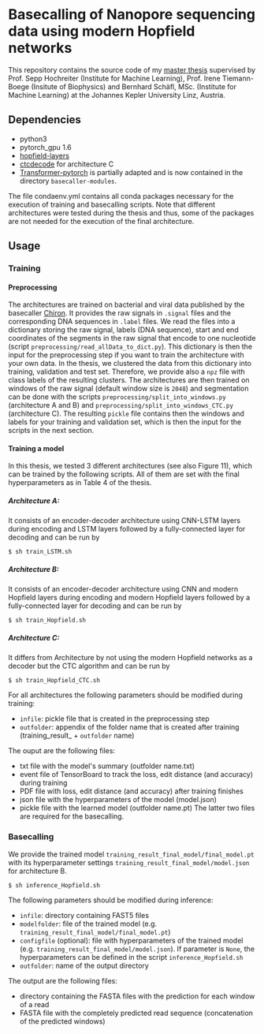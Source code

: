 # Basecalling of Nanopore sequencing data using modern Hopfield networks
This repository contains the source code of my [master thesis](https://epub.jku.at/obvulihs/content/titleinfo/6966694) supervised by Prof. Sepp Hochreiter (Institute for Machine Learning), Prof. Irene Tiemann-Boege (Insitute of Biophysics) and Bernhard Schäfl, MSc. (Institute for Machine Learning) at the Johannes Kepler University Linz, Austria. 

## Dependencies
* python3
* pytorch_gpu 1.6
* [hopfield-layers](https://github.com/ml-jku/hopfield-layers)
* [ctcdecode](https://github.com/parlance/ctcdecode.git) for architecture C
* [Transformer-pytorch](https://github.com/dreamgonfly/Transformer-pytorch) is partially adapted and is now contained in the directory `basecaller-modules`.

The file condaenv.yml contains all conda packages necessary for the execution of training and basecalling scripts. Note that different architectures were tested during the thesis and thus, some of the packages are not needed for the execution of the final architecture. 

## Usage
### Training
#### Preprocessing
The architectures are trained on bacterial and viral data published by the basecaller [Chiron](https://github.com/haotianteng/Chiron). It provides the raw signals in `.signal` files and the corresponding DNA sequences in `.label` files. We read the files into a dictionary storing the raw signal, labels (DNA sequence), start and end coordinates of the segments in the raw signal that encode to one nucleotide (script `preprocessing/read_allData_to_dict.py`). 
This dictionary is then the input for the preprocessing step if you want to train the architecture with your own data. In the thesis, we clustered the data from this dictionary into training, validation and test set. Therefore, we provide also a `npz` file with class labels of the resulting clusters. The architectures are then trained on windows of the raw signal (default window size is `2048`) and segmentation can be done with the scripts `preprocessing/split_into_windows.py` (architecture A and B) and `preprocessing/split_into_windows_CTC.py` (architecture C). The resulting `pickle` file contains then the windows and labels for your training and validation set, which is then the input for the scripts in the next section. 

#### Training a model
In this thesis, we tested 3 different architectures (see also Figure 11), which can be trained by the following scripts. All of them are set with the final hyperparameters as in Table 4 of the thesis. 
##### Architecture A:
It consists of an encoder-decoder architecture using CNN-LSTM layers during encoding and LSTM layers followed by a fully-connected layer for decoding and can be run by

```angular2
$ sh train_LSTM.sh
```
##### Architecture B:
It consists of an encoder-decoder architecture using CNN and modern Hopfield layers during encoding and modern Hopfield layers followed by a fully-connected layer for decoding and can be run by

```angular2
$ sh train_Hopfield.sh
```
##### Architecture C:
It differs from Architecture by not using the modern Hopfield networks as a decoder but the CTC algorithm and can be run by

```angular2
$ sh train_Hopfield_CTC.sh
```

For all architectures the following parameters should be modified during training:
* `infile`: pickle file that is created in the preprocessing step
* `outfolder`: appendix of the folder name that is created after training (training_result_ + `outfolder` name)

The ouput are the following files: 
* txt file with the model's summary (outfolder name.txt)
* event file of TensorBoard to track the loss, edit distance (and accuracy) during training
* PDF file with loss, edit distance (and accuracy) after training finishes 
* json file with the hyperparameters of the model (model.json) 
* pickle file with the learned model (outfolder name.pt)
The latter two files are required for the basecalling. 

### Basecalling
We provide the trained model `training_result_final_model/final_model.pt` with its hyperparameter settings `training_result_final_model/model.json` for architecture B. 

```angular2
$ sh inference_Hopfield.sh
```

The following parameters should be modified during inference:
* `infile`: directory containing FAST5 files
* `modelfolder`: file of the trained model (e.g. `training_result_final_model/final_model.pt`)
* `configfile` (optional): file with hyperparameters of the trained model (e.g. `training_result_final_model/model.json`). If parameter is `None`, the hyperparameters can be defined in the script `inference_Hopfield.sh`
* `outfolder`: name of the output directory

The output are the following files: 
* directory containing the FASTA files with the prediction for each window of a read
* FASTA file with the completely predicted read sequence (concatenation of the predicted windows)
